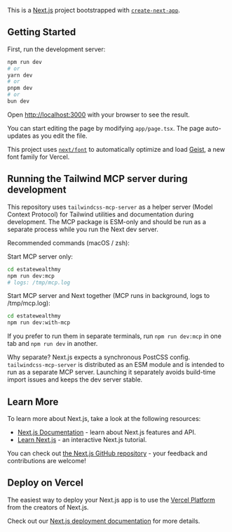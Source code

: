 This is a [Next.js](https://nextjs.org) project bootstrapped with [`create-next-app`](https://nextjs.org/docs/app/api-reference/cli/create-next-app).

## Getting Started

First, run the development server:

```bash
npm run dev
# or
yarn dev
# or
pnpm dev
# or
bun dev
```

Open [http://localhost:3000](http://localhost:3000) with your browser to see the result.

You can start editing the page by modifying `app/page.tsx`. The page auto-updates as you edit the file.

This project uses [`next/font`](https://nextjs.org/docs/app/building-your-application/optimizing/fonts) to automatically optimize and load [Geist](https://vercel.com/font), a new font family for Vercel.

## Running the Tailwind MCP server during development

This repository uses `tailwindcss-mcp-server` as a helper server (Model Context Protocol) for Tailwind utilities and documentation during development. The MCP package is ESM-only and should be run as a separate process while you run the Next dev server.

Recommended commands (macOS / zsh):

Start MCP server only:

```bash
cd estatewealthmy
npm run dev:mcp
# logs: /tmp/mcp.log
```

Start MCP server and Next together (MCP runs in background, logs to /tmp/mcp.log):

```bash
cd estatewealthmy
npm run dev:with-mcp
```

If you prefer to run them in separate terminals, run `npm run dev:mcp` in one tab and `npm run dev` in another.

Why separate? Next.js expects a synchronous PostCSS config. `tailwindcss-mcp-server` is distributed as an ESM module and is intended to run as a separate MCP server. Launching it separately avoids build-time import issues and keeps the dev server stable.

## Learn More

To learn more about Next.js, take a look at the following resources:

- [Next.js Documentation](https://nextjs.org/docs) - learn about Next.js features and API.
- [Learn Next.js](https://nextjs.org/learn) - an interactive Next.js tutorial.

You can check out [the Next.js GitHub repository](https://github.com/vercel/next.js) - your feedback and contributions are welcome!

## Deploy on Vercel

The easiest way to deploy your Next.js app is to use the [Vercel Platform](https://vercel.com/new?utm_medium=default-template&filter=next.js&utm_source=create-next-app&utm_campaign=create-next-app-readme) from the creators of Next.js.

Check out our [Next.js deployment documentation](https://nextjs.org/docs/app/building-your-application/deploying) for more details.
